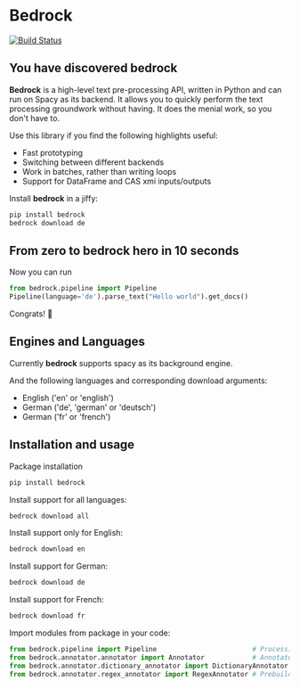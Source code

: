 # Bedrock
[![Build Status](https://travis-ci.org/openmednlp/bedrock.svg?branch=master)](https://travis-ci.org/openmednlp/bedrock)

## You have discovered bedrock

__Bedrock__ is a high-level text pre-processing API,
written in Python and can run on Spacy as its backend.
It allows you to quickly perform the text processing groundwork without having.
It does the menial work, so you don't have to.

Use this library if you find the following highlights useful:
* Fast prototyping
* Switching between different backends
* Work in batches, rather than writing loops
* Support for DataFrame and CAS xmi inputs/outputs

Install __bedrock__ in a jiffy:
```bash
pip install bedrock
bedrock download de
```

## From zero to bedrock hero in 10 seconds

Now you can run

```python
from bedrock.pipeline import Pipeline
Pipeline(language='de').parse_text("Hello world").get_docs()
```

Congrats! :tada:

## Engines and Languages

Currently __bedrock__ supports spacy as its background engine.

And the following languages and corresponding download arguments:
* English ('en' or 'english')
* German ('de', 'german' or 'deutsch')
* German ('fr' or 'french')

## Installation and usage
Package installation
```bash
pip install bedrock
```

Install support for all languages:
```bash
bedrock download all
```

Install support only for English:
```bash
bedrock download en
```

Install support for German:
```bash
bedrock download de
```

Install support for French:
```bash
bedrock download fr
```

Import modules from package in your code:
```python
from bedrock.pipeline import Pipeline                        # Processing texts
from bedrock.annotator.annotator import Annotator            # Annotator interface
from bedrock.annotator.dictionary_annotator import DictionaryAnnotator # Prebuilt dictionary annotator
from bedrock.annotator.regex_annotator import RegexAnnotator # Prebuild regex annotator
```
